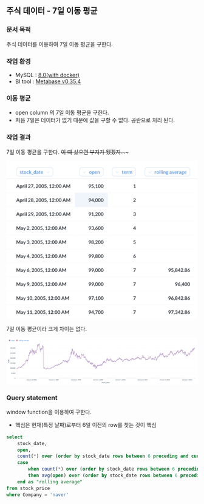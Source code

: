 주식 데이터 - 7일 이동 평균
----

### 문서 목적
주식 데이터를 이용하여 7일 이동 평균을 구한다.

### 작업 환경
- MySQL : [8.0(with docker)](https://hub.docker.com/_/mysql)
- BI tool : [Metabase v0.35.4](https://www.metabase.com/)

### 이동 평균
- open column 의 7일 이동 평균을 구한다. 
- 처음 7일은 데이터가 없기 때문에 값을 구할 수 없다. 공란으로 처리 된다.

### 작업 결과
7일 이동 평균을 구한다. ~~이 때 샀으면 부자가 됐겠지...~~~

![alt text](1.png)

7일 이동 평균이라 크게 차이는 없다.

![alt text](2.png)

### Query statement

window function을 이용하여 구한다.
- 핵심은 현재(특정 날짜)로부터 6일 이전의 row를 찾는 것이 핵심

```sql
select
    stock_date,
    open,
    count(*) over (order by stock_date rows between 6 preceding and current row) as term,
    case
        when count(*) over (order by stock_date rows between 6 preceding and current row) = 7
        then avg(open) over (order by stock_date rows between 6 preceding and current row)
    end as "rolling average"
from stock_price
where Company = 'naver'
```